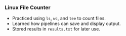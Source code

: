 ### Linux File Counter
- Practiced using `ls`, `wc`, and `tee` to count files.
- Learned how pipelines can save and display output.
- Stored results in `results.txt` for later use.
